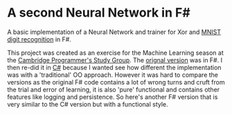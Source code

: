 # A second Neural Network in F# 
A basic implementation of a Neural Network and trainer for Xor and [MNIST digit recognition](http://yann.lecun.com/exdb/mnist/)  in F#.

This project was created as an exercise for the Machine Learning season at the [Cambridge Programmer's Study Group](http://www.meetup.com/Cambridge-Programmers-Study-Group). The 
[orignal version](https://github.com/it-depends/CPSG-ML/tree/master/meetups/03-NeuralNetwork) was in F#.  I then re-did it 
in [C#](https://github.com/it-depends/Neural-Network-CSharp) because I 
wanted see how different the implementation was with a 'traditional' OO approach.  However it was hard to compare the versions
as the original F# code contains a lot of wrong turns and cruft from the trial and error of learning, it is also 'pure' functional and contains other features like logging and persistence.
  So here's another F# version that is very similar to the C# version but with a functional style. 
